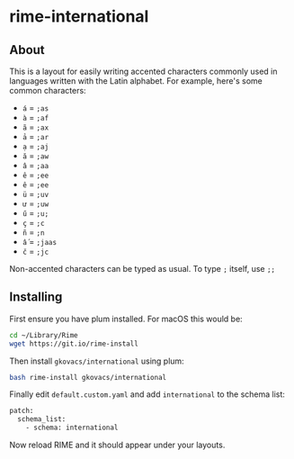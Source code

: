 # rime-international

## About

This is a layout for easily writing accented characters commonly used in languages written with the Latin alphabet. For example, here's some common characters:

* `á` = `;as`
* `à` = `;af`
* `ã` = `;ax`
* `ả` = `;ar`
* `ạ` = `;aj`
* `ă` = `;aw`
* `â` = `;aa`
* `ê` = `;ee`
* `ê` = `;ee`
* `ü` = `;uv`
* `ư` = `;uw`
* `ű` = `;u;`
* `ç` = `;c`
* `ñ` = `;n`
* `ấ` = `;jaas`
* `č` = `;jc`

Non-accented characters can be typed as usual. To type `;` itself, use `;;`

## Installing

First ensure you have plum installed. For macOS this would be:

```bash
cd ~/Library/Rime
wget https://git.io/rime-install
```

Then install `gkovacs/international` using plum:

```bash
bash rime-install gkovacs/international
```

Finally edit `default.custom.yaml` and add `international` to the schema list:

```bash
patch:
  schema_list:
    - schema: international
```

Now reload RIME and it should appear under your layouts.
